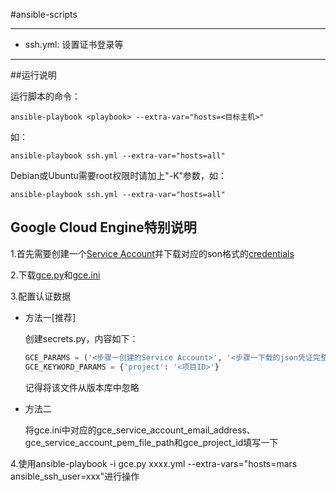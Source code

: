 #ansible-scripts

---
+ ssh.yml: 设置证书登录等

---
##运行说明

运行脚本的命令：

```
ansible-playbook <playbook> --extra-var="hosts=<目标主机>"
```

如：

```
ansible-playbook ssh.yml --extra-var="hosts=all"
```

Debian或Ubuntu需要root权限时请加上"-K"参数，如：

```
ansible-playbook ssh.yml --extra-var="hosts=all"
```

## Google Cloud Engine特别说明

1.首先需要创建一个[Service Account](https://developers.google.com/identity/protocols/OAuth2ServiceAccount#creatinganaccount)并下载对应的son格式的[credentials](https://support.google.com/cloud/answer/6158849?hl=en&ref_topic=6262490#serviceaccounts)

2.下载[gce.py](https://raw.githubusercontent.com/ansible/ansible/devel/contrib/inventory/gce.py)和[gce.ini](https://raw.githubusercontent.com/ansible/ansible/devel/contrib/inventory/gce.ini)

3.配置认证数据

+ 方法一[推荐]

  创建secrets.py，内容如下：

  ```python
  GCE_PARAMS = ('<步骤一创建的Service Account>', '<步骤一下载的json凭证完整路径>')
  GCE_KEYWORD_PARAMS = {'project': '<项目ID>'}
  ```

  记得将该文件从版本库中忽略


+ 方法二

  将gce.ini中对应的gce_service_account_email_address、gce_service_account_pem_file_path和gce_project_id填写一下

4.使用ansible-playbook -i gce.py xxxx.yml --extra-vars="hosts=mars ansible_ssh_user=xxx"进行操作